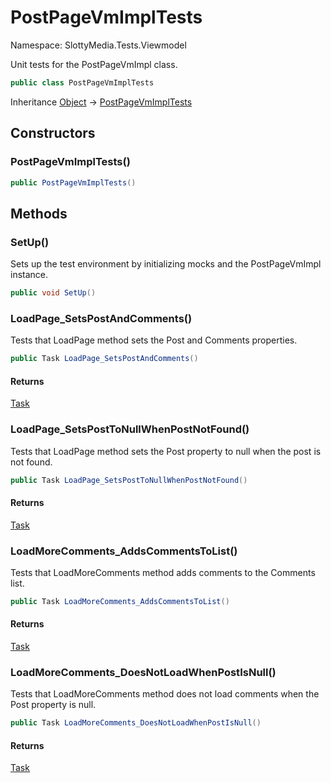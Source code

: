 # PostPageVmImplTests

Namespace: SlottyMedia.Tests.Viewmodel

Unit tests for the PostPageVmImpl class.

```csharp
public class PostPageVmImplTests
```

Inheritance [Object](https://docs.microsoft.com/en-us/dotnet/api/system.object) → [PostPageVmImplTests](./slottymedia.tests.viewmodel.postpagevmimpltests.md)

## Constructors

### **PostPageVmImplTests()**

```csharp
public PostPageVmImplTests()
```

## Methods

### **SetUp()**

Sets up the test environment by initializing mocks and the PostPageVmImpl instance.

```csharp
public void SetUp()
```

### **LoadPage_SetsPostAndComments()**

Tests that LoadPage method sets the Post and Comments properties.

```csharp
public Task LoadPage_SetsPostAndComments()
```

#### Returns

[Task](https://docs.microsoft.com/en-us/dotnet/api/system.threading.tasks.task)<br>

### **LoadPage_SetsPostToNullWhenPostNotFound()**

Tests that LoadPage method sets the Post property to null when the post is not found.

```csharp
public Task LoadPage_SetsPostToNullWhenPostNotFound()
```

#### Returns

[Task](https://docs.microsoft.com/en-us/dotnet/api/system.threading.tasks.task)<br>

### **LoadMoreComments_AddsCommentsToList()**

Tests that LoadMoreComments method adds comments to the Comments list.

```csharp
public Task LoadMoreComments_AddsCommentsToList()
```

#### Returns

[Task](https://docs.microsoft.com/en-us/dotnet/api/system.threading.tasks.task)<br>

### **LoadMoreComments_DoesNotLoadWhenPostIsNull()**

Tests that LoadMoreComments method does not load comments when the Post property is null.

```csharp
public Task LoadMoreComments_DoesNotLoadWhenPostIsNull()
```

#### Returns

[Task](https://docs.microsoft.com/en-us/dotnet/api/system.threading.tasks.task)<br>

